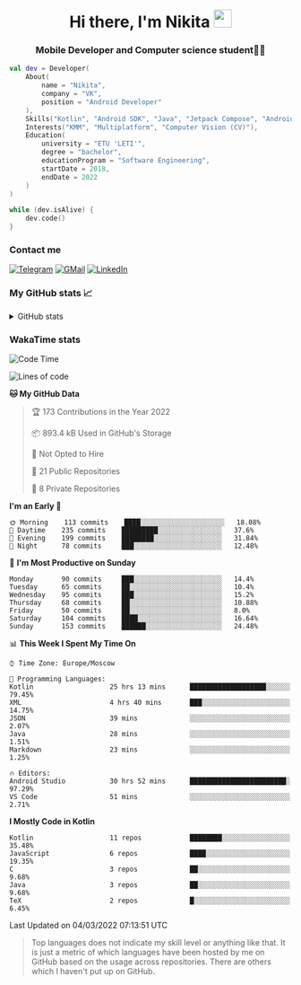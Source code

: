 <h1 align="center">
Hi there, I'm Nikita 
<img src="https://github.com/blackcater/blackcater/raw/main/images/Hi.gif" height="32"/>
</h1>
<h3 align="center">Mobile Developer and Computer science student👨‍💻</h3>

```kotlin
val dev = Developer(
    About(
        name = "Nikita",
        company = "VK",
        position = "Android Developer"
    ),
    Skills("Kotlin", "Android SDK", "Java", "Jetpack Compose", "Android Jetpack"),
    Interests("KMM", "Multiplatform", "Computer Vision (CV)"),
    Education(
        university = "ETU 'LETI'",
        degree = "bachelor",
        educationProgram = "Software Engineering",
        startDate = 2018,
        endDate = 2022
    )
)

while (dev.isAlive) {
    dev.code()
}
```

### Contact me

[![Telegram](https://img.shields.io/badge/Telegram-white?style=for-the-badge&logo=telegram&logoColor=29e9ea)](https://t.me/po4yka)
[![GMail](https://img.shields.io/badge/Gmail-white?style=for-the-badge&logo=gmail&logoColor=d14836)](mailto:pochaev.nik@gmail.com)
[![LinkedIn](https://img.shields.io/badge/linkedin%20-white.svg?&style=for-the-badge&logo=linkedin&logoColor=%230077B5)](https://www.linkedin.com/in/nikita-pochaev-415b5a1a1)

### My GitHub stats 📈

<details>
  <summary>GitHub stats</summary>
  <p align="center">
    <img src="https://github-readme-stats.vercel.app/api?username=po4yka&show_icons=true&theme=dark" />
  </p>
</details>

### WakaTime stats

<!--START_SECTION:waka-->
![Code Time](http://img.shields.io/badge/Code%20Time-2%2C299%20hrs%2055%20mins-blue)

![Lines of code](https://img.shields.io/badge/From%20Hello%20World%20I%27ve%20Written-1%20Million%20lines%20of%20code-blue)

**🐱 My GitHub Data** 

> 🏆 173 Contributions in the Year 2022
 > 
> 📦 893.4 kB Used in GitHub's Storage 
 > 
> 🚫 Not Opted to Hire
 > 
> 📜 21 Public Repositories 
 > 
> 🔑 8 Private Repositories  
 > 
**I'm an Early 🐤** 

```text
🌞 Morning    113 commits    ████░░░░░░░░░░░░░░░░░░░░░   18.08% 
🌆 Daytime    235 commits    █████████░░░░░░░░░░░░░░░░   37.6% 
🌃 Evening    199 commits    ████████░░░░░░░░░░░░░░░░░   31.84% 
🌙 Night      78 commits     ███░░░░░░░░░░░░░░░░░░░░░░   12.48%

```
📅 **I'm Most Productive on Sunday** 

```text
Monday       90 commits     ███░░░░░░░░░░░░░░░░░░░░░░   14.4% 
Tuesday      65 commits     ██░░░░░░░░░░░░░░░░░░░░░░░   10.4% 
Wednesday    95 commits     ███░░░░░░░░░░░░░░░░░░░░░░   15.2% 
Thursday     68 commits     ██░░░░░░░░░░░░░░░░░░░░░░░   10.88% 
Friday       50 commits     ██░░░░░░░░░░░░░░░░░░░░░░░   8.0% 
Saturday     104 commits    ████░░░░░░░░░░░░░░░░░░░░░   16.64% 
Sunday       153 commits    ██████░░░░░░░░░░░░░░░░░░░   24.48%

```


📊 **This Week I Spent My Time On** 

```text
⌚︎ Time Zone: Europe/Moscow

💬 Programming Languages: 
Kotlin                   25 hrs 13 mins      ███████████████████░░░░░░   79.45% 
XML                      4 hrs 40 mins       ███░░░░░░░░░░░░░░░░░░░░░░   14.75% 
JSON                     39 mins             ░░░░░░░░░░░░░░░░░░░░░░░░░   2.07% 
Java                     28 mins             ░░░░░░░░░░░░░░░░░░░░░░░░░   1.51% 
Markdown                 23 mins             ░░░░░░░░░░░░░░░░░░░░░░░░░   1.25%

🔥 Editors: 
Android Studio           30 hrs 52 mins      ████████████████████████░   97.29% 
VS Code                  51 mins             ░░░░░░░░░░░░░░░░░░░░░░░░░   2.71%

```

**I Mostly Code in Kotlin** 

```text
Kotlin                   11 repos            ████████░░░░░░░░░░░░░░░░░   35.48% 
JavaScript               6 repos             ████░░░░░░░░░░░░░░░░░░░░░   19.35% 
C                        3 repos             ██░░░░░░░░░░░░░░░░░░░░░░░   9.68% 
Java                     3 repos             ██░░░░░░░░░░░░░░░░░░░░░░░   9.68% 
TeX                      2 repos             █░░░░░░░░░░░░░░░░░░░░░░░░   6.45%

```



 Last Updated on 04/03/2022 07:13:51 UTC
<!--END_SECTION:waka-->

> Top languages does not indicate my skill level or anything like that. It is just a metric of which languages have been hosted by me on GitHub based on the usage across repositories. There are others which I haven't put up on GitHub.
